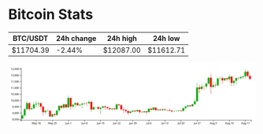 # Bitcoin Stats

BTC/USDT|24h change|24h high|24h low|
|---|---|---|---|
|$11704.39|-2.44%|$12087.00|$11612.71|

<img src="./chart.svg">
